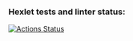 ### Hexlet tests and linter status:
[![Actions Status](https://github.com/grafwaller/frontend-project-46/workflows/hexlet-check/badge.svg)](https://github.com/grafwaller/frontend-project-46/actions)


<script async id="asciicast-jzwk61yBbbBVHCSxxjNDVm0Dy" src="https://asciinema.org/a/jzwk61yBbbBVHCSxxjNDVm0Dy.js"></script>